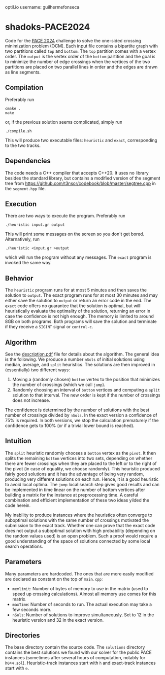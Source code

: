 optil.io username: guilhermefonseca

# shadoks-PACE2024
Code for the [PACE 2024](https://pacechallenge.org/2024/) challenge to solve the one-sided crossing minimization problem (OCM). Each input file contains a bipartite graph with two partitions called `top` and `bottom`. The `top` partition comes with a vertex order. The `output` is the vertex order of the `bottom` partition and the goal is to minimize the number of edge crossings when the vertices of the two partitions are placed on two parallel lines in order and the edges are drawn as line segments.

## Compilation
Preferably run
```
cmake .
make
```
or, if the previous solution seems complicated, simply run
```
./compile.sh
```
This will produce two executable files: `heuristic` and `exact`, corresponding to the two tracks.

## Dependencies

The code needs a C++ compiler that accepts C++20. It uses no library besides the standard library, but contains a modified version of the segment tree from
https://github.com/t3nsor/codebook/blob/master/segtree.cpp in the `segment.hpp` file.

## Execution
There are two ways to execute the program. Preferably run
```
./heuristic input.gr output
```
This will print some messages on the screen so you don't get bored. Alternatively, run
```
./heuristic <input.gr >output
```
which will run the program without any messages. The `exact` program is invoked the same way.

## Behavior
The `heuristic` program runs for at most 5 minutes and then saves the solution to `output`. The exact program runs for at most 30 minutes and may either save the solution to `output` or return an error code in the end. The `exact` code offers no guarantee that the solution is optimal, but will heuristically evaluate the optimality of the solution, returning an error in case the confidence is not high enough. The memory is limited to around 8GB on both programs. Both programs will save the solution and terminate if they receive a `SIGINT` signal or `control-c`.

## Algorithm
See the [description.pdf](description.pdf) file for details about the algorithm. The general idea is the following. We produce a number `nSols` of initial solutions using median, average, and `split` heuristics. The solutions are then improved in (essentially) two different ways:
1. Moving a (randomly chosen) `bottom` vertex to the position that minimizes the number of crossings (which we call `jump`).
2. Randomly choosing an interval of `bottom` vertices and computing a `split` solution to that interval. The new order is kept if the number of crossings does not increase.

The confidence is determined by the number of solutions with the best number of crossings divided by `nSols`. In the exact version a confidence of 75% is required. In both versions, we stop the calculation prematurely if the confidence gets to 100% (or if a trivial lower bound is reached).

## Intuition

The `split` heuristic randomly chooses a `bottom` vertex as the `pivot`. It then splits the remaining `bottom` vertices into two sets, depending on whether there are fewer crossings when they are placed to the left or to the right of the pivot (in case of equality, we choose randomly). This heuristic produced fairly good solutions and it has the advantage of being very random, producing very different solutions on each run. Hence, it is a good heuristic to avoid local optima. The `jump` local search step gives good results and can be implemented in time linear on the number of bottom vertices after building a matrix for the instance at preprocessing time. A careful combination and efficient implementation of these two ideas yilded the code herein.

My inability to produce instances where the heuristics often converge to suboptimal solutions with the same number of crossings motivated the submission to the exact track. Whether one can prove that the exact code does not output a suboptimal solution with high probability (depending on the random values used) is an open problem. Such a proof would require a good understanding of the space of solutions connected by some local search operations.

## Parameters
Many parameters are hardcoded. The ones that are more easily modified are declared as constant on the top of `main.cpp`:
+ `memlimit`: Number of bytes of memory to use in the matrix (used to speed up crossing calculations). Almost all memory use comes for this matrix.
+ `maxTime`: Number of seconds to run. The actual execution may take a few seconds more.
+ `nSols`: Number of solutions to improve simultaneously. Set to 12 in the heuristic version and 32 in the exact version.

## Directories
The base directory contain the source code. The `solutions` directory contains the best solutions we found with our solver for the public PACE instances (sometimes after several hours of computation, notably for `h044.sol`). Heuristic-track instances start with `h` and exact-track instances start with `e`.
